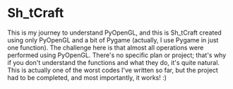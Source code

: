# Sh_tCraft
This is my journey to understand PyOpenGL, and this is Sh_tCraft created using only PyOpenGL and a bit of Pygame (actually, I use Pygame in just one function). The challenge here is that almost all operations were performed using PyOpenGL.
There's no specific plan or project; that's why if you don't understand the functions and what they do, it's quite natural. This is actually one of the worst codes I've written so far, but the project had to be completed, and most importantly, it works! :)

